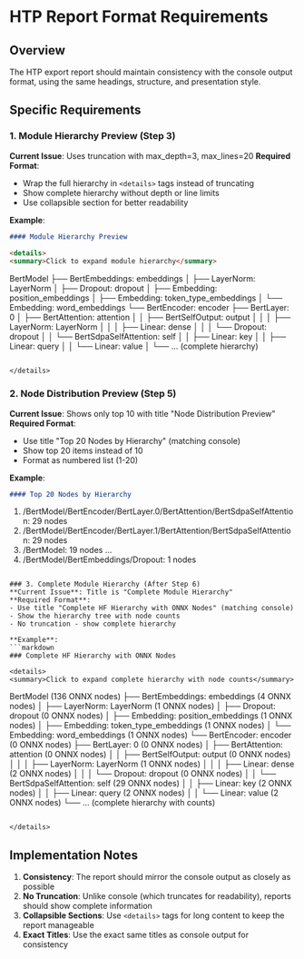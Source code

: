 # HTP Report Format Requirements

## Overview
The HTP export report should maintain consistency with the console output format, using the same headings, structure, and presentation style.

## Specific Requirements

### 1. Module Hierarchy Preview (Step 3)
**Current Issue**: Uses truncation with max_depth=3, max_lines=20
**Required Format**:
- Wrap the full hierarchy in `<details>` tags instead of truncating
- Show complete hierarchy without depth or line limits
- Use collapsible section for better readability

**Example**:
```markdown
#### Module Hierarchy Preview

<details>
<summary>Click to expand module hierarchy</summary>

```
BertModel
├── BertEmbeddings: embeddings
│   ├── LayerNorm: LayerNorm
│   ├── Dropout: dropout
│   ├── Embedding: position_embeddings
│   ├── Embedding: token_type_embeddings
│   └── Embedding: word_embeddings
└── BertEncoder: encoder
    ├── BertLayer: 0
    │   ├── BertAttention: attention
    │   │   ├── BertSelfOutput: output
    │   │   │   ├── LayerNorm: LayerNorm
    │   │   │   ├── Linear: dense
    │   │   │   └── Dropout: dropout
    │   │   └── BertSdpaSelfAttention: self
    │   │       ├── Linear: key
    │   │       ├── Linear: query
    │   │       └── Linear: value
    │   └── ... (complete hierarchy)
```

</details>
```

### 2. Node Distribution Preview (Step 5)
**Current Issue**: Shows only top 10 with title "Node Distribution Preview"
**Required Format**:
- Use title "Top 20 Nodes by Hierarchy" (matching console)
- Show top 20 items instead of 10
- Format as numbered list (1-20)

**Example**:
```markdown
#### Top 20 Nodes by Hierarchy

```
 1. /BertModel/BertEncoder/BertLayer.0/BertAttention/BertSdpaSelfAttention: 29 nodes
 2. /BertModel/BertEncoder/BertLayer.1/BertAttention/BertSdpaSelfAttention: 29 nodes
 3. /BertModel: 19 nodes
 ...
20. /BertModel/BertEmbeddings/Dropout: 1 nodes
```

### 3. Complete Module Hierarchy (After Step 6)
**Current Issue**: Title is "Complete Module Hierarchy"
**Required Format**:
- Use title "Complete HF Hierarchy with ONNX Nodes" (matching console)
- Show the hierarchy tree with node counts
- No truncation - show complete hierarchy

**Example**:
```markdown
### Complete HF Hierarchy with ONNX Nodes

<details>
<summary>Click to expand complete hierarchy with node counts</summary>

```
BertModel (136 ONNX nodes)
├── BertEmbeddings: embeddings (4 ONNX nodes)
│   ├── LayerNorm: LayerNorm (1 ONNX nodes)
│   ├── Dropout: dropout (0 ONNX nodes)
│   ├── Embedding: position_embeddings (1 ONNX nodes)
│   ├── Embedding: token_type_embeddings (1 ONNX nodes)
│   └── Embedding: word_embeddings (1 ONNX nodes)
└── BertEncoder: encoder (0 ONNX nodes)
    ├── BertLayer: 0 (0 ONNX nodes)
    │   ├── BertAttention: attention (0 ONNX nodes)
    │   │   ├── BertSelfOutput: output (0 ONNX nodes)
    │   │   │   ├── LayerNorm: LayerNorm (1 ONNX nodes)
    │   │   │   ├── Linear: dense (2 ONNX nodes)
    │   │   │   └── Dropout: dropout (0 ONNX nodes)
    │   │   └── BertSdpaSelfAttention: self (29 ONNX nodes)
    │   │       ├── Linear: key (2 ONNX nodes)
    │   │       ├── Linear: query (2 ONNX nodes)
    │   │       └── Linear: value (2 ONNX nodes)
    └── ... (complete hierarchy with counts)
```

</details>
```

## Implementation Notes

1. **Consistency**: The report should mirror the console output as closely as possible
2. **No Truncation**: Unlike console (which truncates for readability), reports should show complete information
3. **Collapsible Sections**: Use `<details>` tags for long content to keep the report manageable
4. **Exact Titles**: Use the exact same titles as console output for consistency